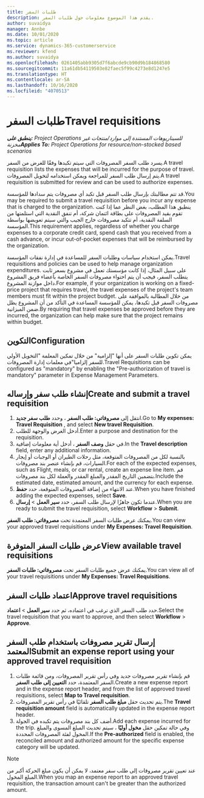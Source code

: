 ```yaml
---
title: طلبات السفر
description: يقدم هذا الموضوع معلومات حول طلبات السفر.
author: suvaidya
manager: Annbe
ms.date: 10/01/2020
ms.topic: article
ms.service: dynamics-365-customerservice
ms.reviewer: kfend
ms.author: suvaidya
ms.openlocfilehash: 0261405abb9305d7f6abcde9cb90d9b184868580
ms.sourcegitcommit: 11a61db54119503e82faec5f99c4273e8d1247e5
ms.translationtype: HT
ms.contentlocale: ar-SA
ms.lasthandoff: 10/16/2020
ms.locfileid: "4070513"
---
```

# <a name="travel-requisitions"></a><span data-ttu-id="a0919-103">طلبات السفر</span><span class="sxs-lookup"><span data-stu-id="a0919-103">Travel requisitions</span></span>

<span data-ttu-id="a0919-104">_**ينطبق على:** Project Operations للسيناريوهات المستندة إلى موارد/منتجات غير مخزنة‬_</span><span class="sxs-lookup"><span data-stu-id="a0919-104">_**Applies To:** Project Operations for resource/non-stocked based scenarios_</span></span>

<span data-ttu-id="a0919-105">يسرد طلب السفر المصروفات التي سيتم تكبدها وفقًا للغرض من السفر.</span><span class="sxs-lookup"><span data-stu-id="a0919-105">A travel requisition lists the expenses that will be incurred for the purpose of travel.</span></span> <span data-ttu-id="a0919-106">يتم إرسال طلب السفر للمراجعة ويمكن استخدامه لتخويل المصروفات.</span><span class="sxs-lookup"><span data-stu-id="a0919-106">A travel requisition is submitted for review and can be used to authorize expenses.</span></span>

<span data-ttu-id="a0919-107">قد تتم مطالبتك بإرسال طلب السفر قبل تكبد أي مصروفات يتم سدادها للمؤسسة.</span><span class="sxs-lookup"><span data-stu-id="a0919-107">You may be required to submit a travel requisition before you incur any expense that is charged to the organization.</span></span> <span data-ttu-id="a0919-108">ينطبق هذا المطلب، بغض النظر عما إذا كنت تقوم بقيد المصروفات على بطاقة ائتمان شركة، أم تنفق النقدية التي استلمتها من السلفة النقدية، أم تتكبد مصروفات خارج الجيب والتي سيتم تعويضها بواسطة المؤسسة.</span><span class="sxs-lookup"><span data-stu-id="a0919-108">This requirement applies, regardless of whether you charge expenses to a corporate credit card, spend cash that you received from a cash advance, or incur out-of-pocket expenses that will be reimbursed by the organization.</span></span>

<span data-ttu-id="a0919-109">يمكن استخدام سياسات وطلبات السفر للمساعدة في إدارة نفقات المؤسسة.</span><span class="sxs-lookup"><span data-stu-id="a0919-109">Travel requisitions and policies can be used to help manage organization expenditures.</span></span> <span data-ttu-id="a0919-110">على سبيل المثال، إذا كانت مؤسستك تعمل في مشروع بسعر ثابت يتطلب السفر، فيجب أن يتم احتواء مصروفات السفر الخاصة بأعضاء فريق المشروع داخل موازنة المشروع.</span><span class="sxs-lookup"><span data-stu-id="a0919-110">For example, if your organization is working on a fixed-price project that requires travel, the travel expenses of the project's team members must fit within the project budget.</span></span> <span data-ttu-id="a0919-111">من خلال المطالبة بالموافقة على مصروفات السفر قبل تكبدها، يمكن للمؤسسة المساعدة في التأكد من أن المشروع يظل ضمن الميزانية.</span><span class="sxs-lookup"><span data-stu-id="a0919-111">By requiring that travel expenses be approved before they are incurred, the organization can help make sure that the project remains within budget.</span></span>

## <a name="configuration"></a><span data-ttu-id="a0919-112">التكوين</span><span class="sxs-lookup"><span data-stu-id="a0919-112">Configuration</span></span> 

<span data-ttu-id="a0919-113">يمكن تكوين طلبات السفر على أنها "إلزامية" من خلال تمكين المعلمة "التخويل الأولي للسفر إلزاميا"في معلمات إدارة المصروفات.</span><span class="sxs-lookup"><span data-stu-id="a0919-113">Travel Requisitions can be configured as "mandatory" by enabling the "Pre-authorization of travel is mandatory" parameter in Expense Management Parameters.</span></span> 

## <a name="create-and-submit-a-travel-requisition"></a><span data-ttu-id="a0919-114">إنشاء طلب سفر وإرساله</span><span class="sxs-lookup"><span data-stu-id="a0919-114">Create and submit a travel requisition</span></span>

1. <span data-ttu-id="a0919-115">انتقل إلى **مصروفاتي: طلب السفر** ، وحدد **طلب سفر جديد**.</span><span class="sxs-lookup"><span data-stu-id="a0919-115">Go to **My expenses: Travel Requisition** , and select **New travel Requisition**.</span></span>
2. <span data-ttu-id="a0919-116">أدخل الغرض والوجهة للطلب.</span><span class="sxs-lookup"><span data-stu-id="a0919-116">Enter a purpose and destination for the requisition.</span></span>
3. <span data-ttu-id="a0919-117">في حقل **وصف السفر** ، أدخل أية معلومات إضافية.</span><span class="sxs-lookup"><span data-stu-id="a0919-117">In the  **Travel description** field, enter any additional information.</span></span> 
4. <span data-ttu-id="a0919-118">بالنسبة لكل من المصروفات المتوقعة، مثل رحلات الطيران أو الوجبات أو إيجار السيارات، قم بإنشاء عنصر بند مصروفات.</span><span class="sxs-lookup"><span data-stu-id="a0919-118">For each of the expected expenses, such as Flight, meals, or car rental, create an expense line item.</span></span> <span data-ttu-id="a0919-119">قم بتضمين التاريخ المقدر والمبلغ المقدر والعملة لكل بند مصروفات.</span><span class="sxs-lookup"><span data-stu-id="a0919-119">Include the estimated date, estimated amount, and the currency for each expense.</span></span> 
5. <span data-ttu-id="a0919-120">عند الانتهاء من إضافة المصروفات المتوقعة، حدد **حفظ**.</span><span class="sxs-lookup"><span data-stu-id="a0919-120">When you have finished adding the expected expenses, select **Save**.</span></span>
6. <span data-ttu-id="a0919-121">عندما تكون جاهزًا لإرسال طلب السفر، حدد **سير العمل** > **إرسال**.</span><span class="sxs-lookup"><span data-stu-id="a0919-121">When you are ready to submit the travel requisition, select **Workflow** > **Submit**.</span></span>

<span data-ttu-id="a0919-122">يمكنك عرض طلبات السفر المعتمدة تحت **مصروفاتي: طلب السفر**.</span><span class="sxs-lookup"><span data-stu-id="a0919-122">You can view your approved travel requisitions under **My Expenses: Travel Requisition**.</span></span> 

## <a name="view-available-travel-requisitions"></a><span data-ttu-id="a0919-123">عرض طلبات السفر المتوفرة</span><span class="sxs-lookup"><span data-stu-id="a0919-123">View available travel requisitions</span></span>

<span data-ttu-id="a0919-124">يمكنك عرض جميع طلبات السفر تحت **مصروفاتي: طلبات السفر**.</span><span class="sxs-lookup"><span data-stu-id="a0919-124">You can view all of your travel requisitions under **My Expenses: Travel Requisitions**.</span></span>

## <a name="approve-travel-requisitions"></a><span data-ttu-id="a0919-125">اعتماد طلبات السفر</span><span class="sxs-lookup"><span data-stu-id="a0919-125">Approve travel requisitions</span></span>

<span data-ttu-id="a0919-126">حدد طلب السفر الذي ترغب في اعتماده، ثم حدد **سير العمل** > **اعتماد**.</span><span class="sxs-lookup"><span data-stu-id="a0919-126">Select the travel requisition that you want to approve, and then select **Workflow** > **Approve**.</span></span>  

## <a name="submit-an-expense-report-using-your-approved-travel-requisition"></a><span data-ttu-id="a0919-127">إرسال تقرير مصروفات باستخدام طلب السفر المعتمد</span><span class="sxs-lookup"><span data-stu-id="a0919-127">Submit an expense report using your approved travel requisition</span></span>

1. <span data-ttu-id="a0919-128">قم بإنشاء تقرير مصروفات جديد وفي رأس تقرير المصروفات، ومن قائمة طلبات السفر المعتمدة، حدد **التعيين إلى طلب السفر**.</span><span class="sxs-lookup"><span data-stu-id="a0919-128">Create a new expense report and in the expense report header, and from the list of approved travel requisitions, select **Map to Travel requisition**.</span></span>
2. <span data-ttu-id="a0919-129">يتم تحديث حقل **مبلغ طلب السفر** تلقائيًا في رأس تقرير المصروفات.</span><span class="sxs-lookup"><span data-stu-id="a0919-129">The **Travel requisition amount** field is automatically updated in the expense report header.</span></span>
3. <span data-ttu-id="a0919-130">أضف كل بند مصروفات يتم تكبده في الجولة.</span><span class="sxs-lookup"><span data-stu-id="a0919-130">Add each expense incurred for the trip.</span></span> <span data-ttu-id="a0919-131">وفي حالة تمكين حقل **مخول أوليًا** ، سيتم تحديث المبلغ المسوى والمبلغ المخول لفئة المصروفات المحددة.</span><span class="sxs-lookup"><span data-stu-id="a0919-131">If the **Pre-authorized** field is enabled, the reconciled amount and authorized amount for the specific expense category will be updated.</span></span>

> [!NOTE]
> <span data-ttu-id="a0919-132">عند تعيين تقرير مصروفات إلى طلب سفر معتمد، لا يمكن أن يكون مبلغ الحركة أكبر من المبلغ المخول.</span><span class="sxs-lookup"><span data-stu-id="a0919-132">When you map an expense report to an approved travel requisition, the transaction amount can't be greater than the authorized amount.</span></span> 
